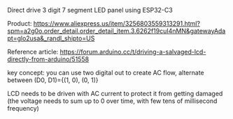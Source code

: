 Direct drive 3 digit 7 segment LED panel using ESP32-C3

Product: https://www.aliexpress.us/item/3256803559313291.html?spm=a2g0o.order_detail.order_detail_item.3.6262f19cuI4nMN&gatewayAdapt=glo2usa&_randl_shipto=US

Reference article: https://forum.arduino.cc/t/driving-a-salvaged-lcd-directly-from-arduino/51558

key concept: you can use two digital out to create AC flow, alternate between (D0, D1)={(1, 0), (0, 1)}

LCD needs to be driven with AC current to protect it from getting damaged (the voltage needs to sum up to 0 over time, with few tens of millisecond frequency)